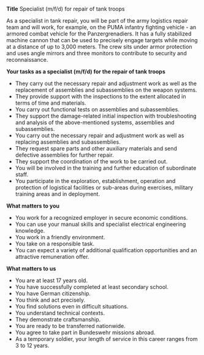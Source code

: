**Title**
Specialist (m/f/d) for repair of tank troops

As a specialist in tank repair, you will be part of the army logistics repair team and will work, for example, on the PUMA infantry fighting vehicle - an armored combat vehicle for the Panzergrenadiers. It has a fully stabilized machine cannon that can be used to precisely engage targets while moving at a distance of up to 3,000 meters. The crew sits under armor protection and uses angle mirrors and three monitors to contribute to security and reconnaissance.

**Your tasks as a specialist (m/f/d) for the repair of tank troops**

-	They carry out the necessary repair and adjustment work as well as the replacement of assemblies and subassemblies on the weapon systems.
-	They provide support with the inspections to the extent allocated in terms of time and materials.
-	You carry out functional tests on assemblies and subassemblies.
-	They support the damage-related initial inspection with troubleshooting and analysis of the above-mentioned systems, assemblies and subassemblies.
-	You carry out the necessary repair and adjustment work as well as replacing assemblies and subassemblies.
-	They request spare parts and other auxiliary materials and send defective assemblies for further repair.
-	They support the coordination of the work to be carried out.
-	You will be involved in the training and further education of subordinate staff.
-	You participate in the exploration, establishment, operation and protection of logistical facilities or sub-areas during exercises, military training areas and in deployment.

**What matters to you**

-	You work for a recognized employer in secure economic conditions.
-	You can use your manual skills and specialist electrical engineering knowledge.
-	You work in a friendly environment.
-	You take on a responsible task.
-	You can expect a variety of additional qualification opportunities and an attractive remuneration offer.

**What matters to us**

-	You are at least 17 years old.
-	You have successfully completed at least secondary school.
-	You have German citizenship.
-	You think and act precisely.
-	You find solutions even in difficult situations.
-	You understand technical contexts.
-	They demonstrate craftsmanship.
-	You are ready to be transferred nationwide.
-	You agree to take part in Bundeswehr missions abroad.
-	As a temporary soldier, your length of service in this career ranges from 3 to 12 years.
